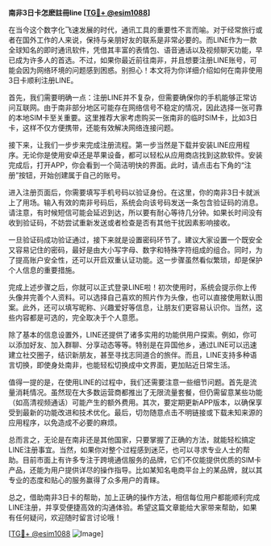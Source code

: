 **南非3日卡怎麽註冊line [[TG💪+ @esim1088](https://t.me/s/esim1088)]**

在当今这个数字化飞速发展的时代，通讯工具的重要性不言而喻。对于经常旅行或者在国外工作的人来说，保持与亲朋好友的联系是非常必要的。而LINE作为一款全球知名的即时通讯软件，凭借其丰富的表情包、语音通话以及视频聊天功能，早已成为许多人的首选。不过，如果你最近前往南非，并且想要注册LINE账号，可能会因为网络环境的问题感到困惑。别担心！本文将为你详细介绍如何在南非使用3日卡顺利注册LINE。

首先，我们需要明确一点：注册LINE并不复杂，但需要确保你的手机能够正常访问互联网。由于南非部分地区可能存在网络信号不稳定的情况，因此选择一张可靠的本地SIM卡至关重要。这里推荐大家考虑购买一张南非的临时SIM卡，比如3日卡，这样不仅方便携带，还能有效解决网络连接问题。

接下来，让我们一步步来完成注册流程。第一步当然是下载并安装LINE应用程序。无论你是使用安卓还是苹果设备，都可以轻松从应用商店找到这款软件。安装完成后，打开APP，你会看到一个简洁明快的界面。此时，请点击右下角的“注册”按钮，开始创建属于自己的账号。

进入注册页面后，你需要填写手机号码以验证身份。在这里，你的南非3日卡就派上了用场。输入有效的南非号码后，系统会向该号码发送一条包含验证码的消息。请注意，有时候短信可能会延迟到达，所以要有耐心等待几分钟。如果长时间没有收到验证码，不妨尝试重新发送或者检查是否有其他干扰因素影响接收。

一旦验证码成功验证通过，接下来就是设置密码环节了。建议大家设置一个既安全又容易记住的密码，最好是由大小写字母、数字和特殊字符组成的组合。同时，为了提高账户安全性，还可以开启双重认证功能。这一步骤虽然看似繁琐，却是保护个人信息的重要措施。

完成上述步骤之后，你就可以正式登录LINE啦！初次使用时，系统会提示你上传头像并完善个人资料。可以选择自己喜欢的照片作为头像，也可以直接使用默认图案。此外，还可以填写昵称、兴趣爱好等信息，让朋友们更容易认识你。当然，这些内容都是可选的，完全取决于个人意愿。

除了基本的信息设置外，LINE还提供了诸多实用的功能供用户探索。例如，你可以添加好友、加入群聊、分享动态等等。特别是在异国他乡，通过LINE可以迅速建立社交圈子，结识新朋友，甚至寻找志同道合的旅伴。而且，LINE支持多种语言切换，即使身处南非，也能轻松切换成中文界面，更加贴近日常生活。

值得一提的是，在使用LINE的过程中，我们还需要注意一些细节问题。首先是流量消耗情况。虽然现在大多数运营商都推出了无限流量套餐，但仍需留意某些功能（如高清视频通话）可能产生的额外费用。其次，要定期更新APP版本，以确保享受到最新的功能改进和技术优化。最后，切勿随意点击不明链接或下载未知来源的应用程序，以免造成不必要的麻烦。

总而言之，无论是在南非还是其他国家，只要掌握了正确的方法，就能轻松搞定LINE注册事宜。当然，如果你对整个过程感到迷茫，也可以寻求专业人士的帮助。目前市面上有许多专注于跨境通信服务的品牌，它们不仅能提供优质的SIM卡产品，还能为用户提供详尽的操作指导。比如某知名电商平台上的某品牌，就以其专业的态度和贴心的服务赢得了众多用户的青睐。

总之，借助南非3日卡的帮助，加上正确的操作方法，相信每位用户都能顺利完成LINE注册，并享受便捷高效的沟通体验。希望这篇文章能给大家带来帮助，如果有任何疑问，欢迎随时留言讨论哦！

[[TG💪+ @esim1088](https://t.me/s/esim1088) ![Image](https://i.postimg.cc/4NQfJmqS/Snipaste-2025-05-13-00-14-12.png)]